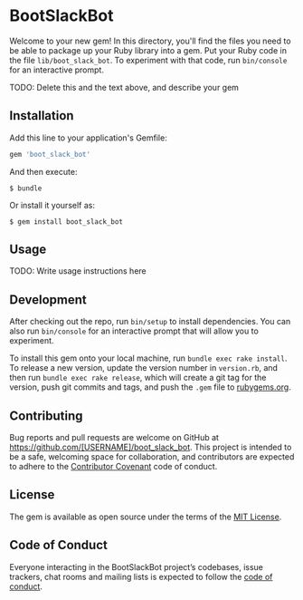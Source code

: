 # BootSlackBot

Welcome to your new gem! In this directory, you'll find the files you need to be able to package up your Ruby library into a gem. Put your Ruby code in the file `lib/boot_slack_bot`. To experiment with that code, run `bin/console` for an interactive prompt.

TODO: Delete this and the text above, and describe your gem

## Installation

Add this line to your application's Gemfile:

```ruby
gem 'boot_slack_bot'
```

And then execute:

    $ bundle

Or install it yourself as:

    $ gem install boot_slack_bot

## Usage

TODO: Write usage instructions here

## Development

After checking out the repo, run `bin/setup` to install dependencies. You can also run `bin/console` for an interactive prompt that will allow you to experiment.

To install this gem onto your local machine, run `bundle exec rake install`. To release a new version, update the version number in `version.rb`, and then run `bundle exec rake release`, which will create a git tag for the version, push git commits and tags, and push the `.gem` file to [rubygems.org](https://rubygems.org).

## Contributing

Bug reports and pull requests are welcome on GitHub at https://github.com/[USERNAME]/boot_slack_bot. This project is intended to be a safe, welcoming space for collaboration, and contributors are expected to adhere to the [Contributor Covenant](http://contributor-covenant.org) code of conduct.

## License

The gem is available as open source under the terms of the [MIT License](https://opensource.org/licenses/MIT).

## Code of Conduct

Everyone interacting in the BootSlackBot project’s codebases, issue trackers, chat rooms and mailing lists is expected to follow the [code of conduct](https://github.com/[USERNAME]/boot_slack_bot/blob/master/CODE_OF_CONDUCT.md).
